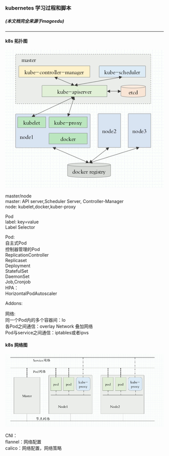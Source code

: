 ### kubernetes 学习过程和脚本  
##### (本文档完全来源于mageedu)
***
#### k8s 拓扑图
![image](https://github.com/king131/kubernetes/blob/master/kubeadm/images/k8stuopu.png)




master/node  
  master: API server,Scheduler Server,   Controller-Manager  
  node: kubelet,docker,kuber-proxy  

Pod  
  label: key=value  
  Label Selector  

Pod:  
  自主式Pod  
  控制器管理的Pod  
    ReplicationController  
    Replicaset  
    Deployment  
    StatefulSet  
    DaemonSet  
    Job,Cronjob  
HPA：  
  HorizontalPodAutoscaler  

Addons:  

网络:  
  同一个Pod内的多个容器间：lo  
  各Pod之间通信：overlay Network 叠加网络  
  Pod与service之间通信：iptables或者ipvs
#### k8s 网络图
![image](https://github.com/king131/kubernetes/blob/master/kubeadm/images/k8s_network.png)  

CNI：  
  flannel：网络配置  
  calico：网络配置，网络策略  
